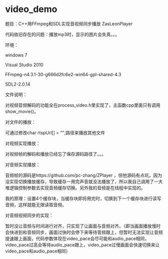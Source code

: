 # video_demo
题目：C++用FFmpeg和SDL实现音视频同步播放
ZasLeonPlayer

代码依旧存在的问题：播放mp3时，显示的图片会失真。。。

环境：

windows 7

Visual Studio 2010

FFmpeg-n4.3.1-30-g666d2fc6e2-win64-gpl-shared-4.3

SDL2-2.0.14

文件说明：

对视频音频解码的功能全在process_video.h里实现了，主函数cpp里面只有调用show_movie()。

对文件的播放：

可通过修改char rtspUrl[] = "";路径来播放其他文件

对视频实现播放：

对视频帧的解码和播放已经忘了保存源码路径了。。。

对音频实现播放：

音频帧的源码是https://github.com/pc-zhang/ZPlayer ，但他源码有点坑，因为没实现切换播放缓存，导致缓存一用完声音就没法播放了，所以我自己调用了一大堆逻辑控制参数去实现音频缓存切换。另外我的音频是在线程中实现的。

我的原理：设置4个缓存块，当缓存块即将用完时，切换到下一个缓存块进行读写音频，这样就能无限读取音频。


对音频视频同步的实现：

暂时没让音频与时间进行对齐，只实现了让画面与音频对齐。（即当画面播放慢时会快进到和音频同步，画面过快时会停下来等待音频跟上，但暂时无法实现让音频提速跟上画面，代码参数体现在video_pace会尽可能和audio_pace相同，video_pace过高会等待audio_pace跟上，video_pace过慢画面会快速切换来让video_pace和audio_pace相同）

